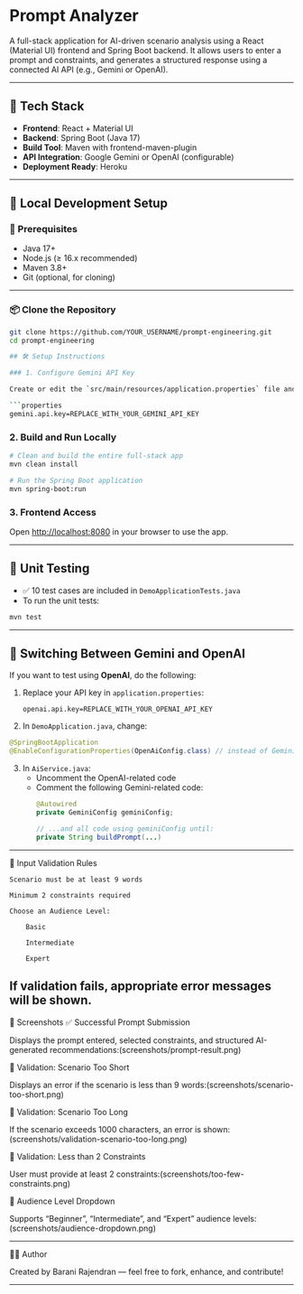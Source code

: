 # Prompt Analyzer

A full-stack application for AI-driven scenario analysis using a React (Material UI) frontend and Spring Boot backend. It allows users to enter a prompt and constraints, and generates a structured response using a connected AI API (e.g., Gemini or OpenAI).

---

## 🧰 Tech Stack

- **Frontend**: React + Material UI
- **Backend**: Spring Boot (Java 17)
- **Build Tool**: Maven with frontend-maven-plugin
- **API Integration**: Google Gemini or OpenAI (configurable)
- **Deployment Ready**: Heroku

---

## 🚀 Local Development Setup

### 🔧 Prerequisites

- Java 17+
- Node.js (≥ 16.x recommended)
- Maven 3.8+
- Git (optional, for cloning)

---

### 📦 Clone the Repository

```bash
git clone https://github.com/YOUR_USERNAME/prompt-engineering.git
cd prompt-engineering

## 🛠️ Setup Instructions

### 1. Configure Gemini API Key

Create or edit the `src/main/resources/application.properties` file and replace:

```properties
gemini.api.key=REPLACE_WITH_YOUR_GEMINI_API_KEY
```

### 2. Build and Run Locally

```bash
# Clean and build the entire full-stack app
mvn clean install

# Run the Spring Boot application
mvn spring-boot:run
```

### 3. Frontend Access

Open [http://localhost:8080](http://localhost:8080) in your browser to use the app.

---

## 🧪 Unit Testing

- ✅ 10 test cases are included in `DemoApplicationTests.java`
- To run the unit tests:

```bash
mvn test
```

---

## 🔁 Switching Between Gemini and OpenAI

If you want to test using **OpenAI**, do the following:

1. Replace your API key in `application.properties`:
   ```properties
   openai.api.key=REPLACE_WITH_YOUR_OPENAI_API_KEY
   ```

2. In `DemoApplication.java`, change:

```java
@SpringBootApplication
@EnableConfigurationProperties(OpenAiConfig.class) // instead of GeminiConfig.class
```

3. In `AiService.java`:
   - Uncomment the OpenAI-related code
   - Comment the following Gemini-related code:
     ```java
     @Autowired
     private GeminiConfig geminiConfig;

     // ...and all code using geminiConfig until:
     private String buildPrompt(...)
     ```

---
🧪 Input Validation Rules

    Scenario must be at least 9 words

    Minimum 2 constraints required

    Choose an Audience Level:

        Basic

        Intermediate

        Expert

If validation fails, appropriate error messages will be shown.
---
📸 Screenshots
✅ Successful Prompt Submission

Displays the prompt entered, selected constraints, and structured AI-generated recommendations:(screenshots/prompt-result.png)

🔴 Validation: Scenario Too Short

Displays an error if the scenario is less than 9 words:(screenshots/scenario-too-short.png)

🔴 Validation: Scenario Too Long

If the scenario exceeds 1000 characters, an error is shown:(screenshots/validation-scenario-too-long.png)

🔴 Validation: Less than 2 Constraints

User must provide at least 2 constraints:(screenshots/too-few-constraints.png)

🔄 Audience Level Dropdown

Supports “Beginner”, “Intermediate”, and “Expert” audience levels:(screenshots/audience-dropdown.png)

---
👨‍💻 Author

Created by Barani Rajendran — feel free to fork, enhance, and contribute!

---